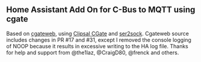 ## Home Assistant Add On for C-Bus to MQTT using cgate
Based on [cgateweb](https://github.com/the1laz/cgateweb), using [Clipsal CGate](https://updates.clipsal.com/ClipsalSoftwareDownload/mainsite/cis/technical/downloads/c-gate.html) and [ser2sock](https://github.com/nutechsoftware/ser2sock). 
Cgateweb source includes changes in PR #17 and #31, except I removed the console logging of NOOP because it results in excessive writing to the HA log file.
Thanks for help and support from @the1laz, @CraigD80, @frenck and others.
